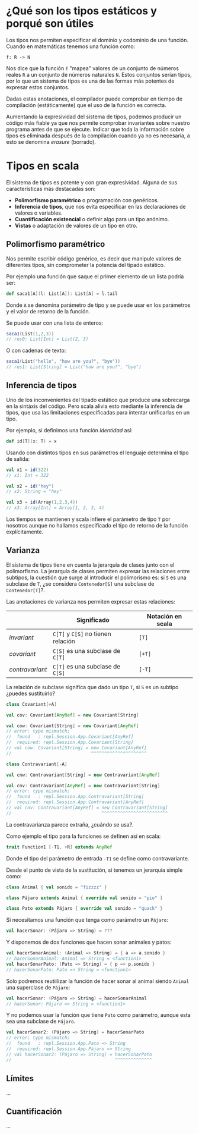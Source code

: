 # ¿Qué son los tipos estáticos y porqué son útiles

Los tipos nos permiten especificar el dominio y codominio de una función. Cuando en matemáticas tenemos una función como:

```
f: R -> N
```

Nos dice que la función `f` "mapea" valores de un conjunto de números reales `R` a un conjunto de números naturales `N`. Estos conjuntos serían tipos, por lo que un sistema de tipos es una de las formas más potentes de expresar estos conjuntos.

Dadas estas anotaciones, el compilador puede comprobar en tiempo de compilación (estáticamente) que el uso de la función es correcta.

Aumentando la expresividad del sistema de tipos, podemos producir un código más fiable ya que nos permite comprobar invariantes sobre nuestro programa antes de que se ejecute. Indicar que toda la información sobre tipos es eliminada después de la compilación cuando ya no es necesaria, a esto se denomina *erasure* (borrado).

# Tipos en scala

El sistema de tipos es potente y con gran expresividad. Alguna de sus características más destacadas son:
* **Polimorfismo paramétrico** o programación con genéricos.
* **Inferencia de tipos**, que nos evita especificar en las declaraciones de valores o variables.
* **Cuantificación existencial** o definir algo para un tipo anónimo.
* **Vistas** o adaptación de valores de un tipo en otro.

## Polimorfismo paramétrico

Nos permite escribir código genérico, es decir que manipule valores de diferentes tipos, sin comprometer la potencia del tipado estático.

Por ejemplo una función que saque el primer elemento de un lista podría ser:

```scala
def saca1[A](l: List[A]): List[A] = l.tail
```

Donde `A` se denomina parámetro de tipo y se puede usar en los parámetros y el valor de retorno de la función.

Se puede usar con una lista de enteros:

```scala
saca1(List(1,2,3))
// res0: List[Int] = List(2, 3)
```

O con cadenas de texto:

```scala
saca1(List("hello", "how are you?", "bye"))
// res1: List[String] = List("how are you?", "bye")
```

## Inferencia de tipos

Uno de los inconvenientes del tipado estático que produce una sobrecarga en la sintáxis del código. Pero scala alivia esto mediante la inferencia de tipos, que usa las limitaciones especificadas para intentar unificarlas en un tipo.

Por ejemplo, si definimos una función *identidad* así:

```scala
def id[T](x: T) = x
```

Usando con distintos tipos en sus parámetros el lenguaje determina el tipo de salida:

```scala
val x1 = id(322)
// x1: Int = 322

val x2 = id("hey")
// x2: String = "hey"

val x3 = id(Array(1,2,3,4))
// x3: Array[Int] = Array(1, 2, 3, 4)
```

Los tiempos se mantienen y scala infiere el parámetro de tipo `T` por nosotros aunque no hallamos especificado el tipo de retorno de la función explícitamente.

## Varianza

El sistema de tipos tiene en cuenta la jerarquía de clases junto con el polimorfismo.
La jerarquía de clases permiten expresar las relaciones entre subtipos, la cuestión que surge al introducir el polimorismo es: si `S` es una subclase de `T`, ¿se considera `Contenedor[S]` una subclase de `Contenedor[T]`?.

Las anotaciones de varianza nos permiten expresar estas relaciones:

|                 |            Significado             | Notación en scala |
|-----------------|------------------------------------|-------------------|
| *invariant*     | `C[T]` y `C[S]` no tienen relación | `[T]`             |
| *covariant*     | `C[S]` es una subclase de `C[T]`   | `[+T]`            |
| *contravariant* | `C[T]` es una subclase de `C[S]`   | `[-T]`            |

La relación de subclase significa que dado un tipo `T`, si `S` es un subtipo ¿puedes sustituirlo?

```scala
class Covariant[+A]

val cov: Covariant[AnyRef] = new Covariant[String]

val cow: Covariant[String] = new Covariant[AnyRef]
// error: type mismatch;
//  found   : repl.Session.App.Covariant[AnyRef]
//  required: repl.Session.App.Covariant[String]
// val cow: Covariant[String] = new Covariant[AnyRef]
//                              ^^^^^^^^^^^^^^^^^^^^^
```

```scala
class Contravariant[-A]

val cnw: Contravariant[String] = new Contravariant[AnyRef]

val cnv: Contravariant[AnyRef] = new Contravariant[String]
// error: type mismatch;
//  found   : repl.Session.App.Contravariant[String]
//  required: repl.Session.App.Contravariant[AnyRef]
// val cnv: Contravariant[AnyRef] = new Contravariant[String]
//                                  ^^^^^^^^^^^^^^^^^^^^^^^^^
```

La contravarianza parece extraña, ¿cuándo se usa?.

Como ejemplo el tipo para la funciones se definen así en scala:

```scala
trait Function1 [-T1, +R] extends AnyRef
```

Donde el tipo del parámetro de entrada `-T1` se define como contravariante.

Desde el punto de vista de la sustitución, si tenemos un jerarquía simple como:

```scala
class Animal { val sonido = "fizzzz" }

class Pájaro extends Animal { override val sonido = "pio" }

class Pato extends Pájaro { override val sonido = "quack" }
```

Si necesitamos una función que tenga como parámetro un `Pájaro`:

```scala
val hacerSonar: (Pájaro => String) = ???
```

Y disponemos de dos funciones que hacen sonar animales y patos:

```scala
val hacerSonarAnimal: (Animal => String) = { a => a.sonido }
// hacerSonarAnimal: Animal => String = <function1>
val hacerSonarPato: (Pato => String) = { p => p.sonido }
// hacerSonarPato: Pato => String = <function1>
```

Solo podremos reutiilizar la función de hacer sonar al animal siendo `Animal` una superclase de `Pájaro`:

```scala
val hacerSonar: (Pájaro => String) = hacerSonarAnimal
// hacerSonar: Pájaro => String = <function1>
```

Y no podemos usar la función que tiene `Pato` como parámetro, aunque esta sea una subclase de `Pájaro`.

```scala
val hacerSonar2: (Pájaro => String) = hacerSonarPato
// error: type mismatch;
//  found   : repl.Session.App.Pato => String
//  required: repl.Session.App.Pájaro => String
// val hacerSonar2: (Pájaro => String) = hacerSonarPato
//                                       ^^^^^^^^^^^^^^
```

## Límites

...

## Cuantificación

...
